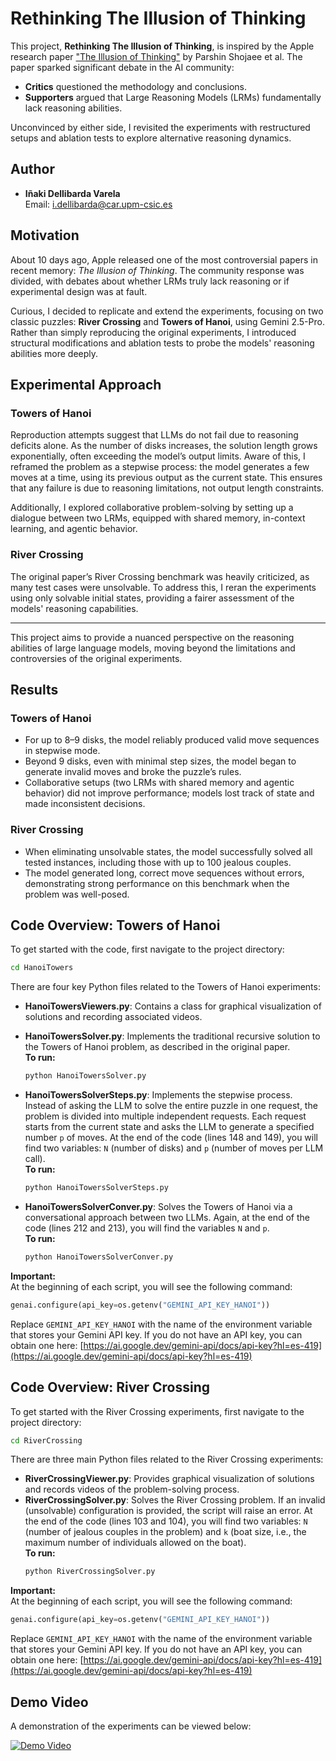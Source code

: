 # Rethinking The Illusion of Thinking

This project, **Rethinking The Illusion of Thinking**, is inspired by the Apple research paper ["The Illusion of Thinking"](https://machinelearning.apple.com/research/illusion-of-thinking) by Parshin Shojaee et al. The paper sparked significant debate in the AI community:

- **Critics** questioned the methodology and conclusions.
- **Supporters** argued that Large Reasoning Models (LRMs) fundamentally lack reasoning abilities.

Unconvinced by either side, I revisited the experiments with restructured setups and ablation tests to explore alternative reasoning dynamics.

## Author

- **Iñaki Dellibarda Varela**  
    Email: [i.dellibarda@car.upm-csic.es](mailto:i.dellibarda@car.upm-csic.es)

## Motivation

About 10 days ago, Apple released one of the most controversial papers in recent memory: *The Illusion of Thinking*. The community response was divided, with debates about whether LRMs truly lack reasoning or if experimental design was at fault.

Curious, I decided to replicate and extend the experiments, focusing on two classic puzzles: **River Crossing** and **Towers of Hanoi**, using Gemini 2.5-Pro. Rather than simply reproducing the original experiments, I introduced structural modifications and ablation tests to probe the models' reasoning abilities more deeply.

## Experimental Approach

### Towers of Hanoi

Reproduction attempts suggest that LLMs do not fail due to reasoning deficits alone. As the number of disks increases, the solution length grows exponentially, often exceeding the model’s output limits. Aware of this, I reframed the problem as a stepwise process: the model generates a few moves at a time, using its previous output as the current state. This ensures that any failure is due to reasoning limitations, not output length constraints.

Additionally, I explored collaborative problem-solving by setting up a dialogue between two LRMs, equipped with shared memory, in-context learning, and agentic behavior.

### River Crossing

The original paper’s River Crossing benchmark was heavily criticized, as many test cases were unsolvable. To address this, I reran the experiments using only solvable initial states, providing a fairer assessment of the models' reasoning capabilities.

---

This project aims to provide a nuanced perspective on the reasoning abilities of large language models, moving beyond the limitations and controversies of the original experiments.

## Results

### Towers of Hanoi

- For up to 8–9 disks, the model reliably produced valid move sequences in stepwise mode.
- Beyond 9 disks, even with minimal step sizes, the model began to generate invalid moves and broke the puzzle’s rules.
- Collaborative setups (two LRMs with shared memory and agentic behavior) did not improve performance; models lost track of state and made inconsistent decisions.

### River Crossing

- When eliminating unsolvable states, the model successfully solved all tested instances, including those with up to 100 jealous couples.
- The model generated long, correct move sequences without errors, demonstrating strong performance on this benchmark when the problem was well-posed.

## Code Overview: Towers of Hanoi

To get started with the code, first navigate to the project directory:

```bash
cd HanoiTowers
```

There are four key Python files related to the Towers of Hanoi experiments:

- **HanoiTowersViewers.py**: Contains a class for graphical visualization of solutions and recording associated videos.

- **HanoiTowersSolver.py**: Implements the traditional recursive solution to the Towers of Hanoi problem, as described in the original paper.  
    **To run:**  
    ```bash
    python HanoiTowersSolver.py
    ```

- **HanoiTowersSolverSteps.py**: Implements the stepwise process. Instead of asking the LLM to solve the entire puzzle in one request, the problem is divided into multiple independent requests. Each request starts from the current state and asks the LLM to generate a specified number `p` of moves. At the end of the code (lines 148 and 149), you will find two variables: `N` (number of disks) and `p` (number of moves per LLM call).  
    **To run:**  
    ```bash
    python HanoiTowersSolverSteps.py
    ```

- **HanoiTowersSolverConver.py**: Solves the Towers of Hanoi via a conversational approach between two LLMs. Again, at the end of the code (lines 212 and 213), you will find the variables `N` and `p`.  
    **To run:**  
    ```bash
    python HanoiTowersSolverConver.py
    ```

**Important:**  
At the beginning of each script, you will see the following command:

```python
genai.configure(api_key=os.getenv("GEMINI_API_KEY_HANOI"))
```

Replace `GEMINI_API_KEY_HANOI` with the name of the environment variable that stores your Gemini API key. If you do not have an API key, you can obtain one here: [https://ai.google.dev/gemini-api/docs/api-key?hl=es-419](https://ai.google.dev/gemini-api/docs/api-key?hl=es-419)

## Code Overview: River Crossing

To get started with the River Crossing experiments, first navigate to the project directory:

```bash
cd RiverCrossing
```

There are three main Python files related to the River Crossing experiments:

- **RiverCrossingViewer.py**: Provides graphical visualization of solutions and records videos of the problem-solving process.
- **RiverCrossingSolver.py**: Solves the River Crossing problem. If an invalid (unsolvable) configuration is provided, the script will raise an error. At the end of the code (lines 103 and 104), you will find two variables: `N` (number of jealous couples in the problem) and `k` (boat size, i.e., the maximum number of individuals allowed on the boat).  
    **To run:**  
    ```bash
    python RiverCrossingSolver.py
    ```

**Important:**  
At the beginning of each script, you will see the following command:

```python
genai.configure(api_key=os.getenv("GEMINI_API_KEY_HANOI"))
```

Replace `GEMINI_API_KEY_HANOI` with the name of the environment variable that stores your Gemini API key. If you do not have an API key, you can obtain one here: [https://ai.google.dev/gemini-api/docs/api-key?hl=es-419](https://ai.google.dev/gemini-api/docs/api-key?hl=es-419)

## Demo Video

A demonstration of the experiments can be viewed below:

[![Demo Video](https://img.youtube.com/vi/8yBV5w_Ubuo/hqdefault.jpg)](https://www.youtube.com/watch?v=8yBV5w_Ubuo)